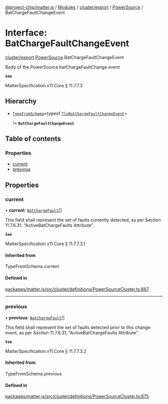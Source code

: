 [@project-chip/matter.js](../README.md) / [Modules](../modules.md) / [cluster/export](../modules/cluster_export.md) / [PowerSource](../modules/cluster_export.PowerSource.md) / BatChargeFaultChangeEvent

# Interface: BatChargeFaultChangeEvent

[cluster/export](../modules/cluster_export.md).[PowerSource](../modules/cluster_export.PowerSource.md).BatChargeFaultChangeEvent

Body of the PowerSource batChargeFaultChange event

**`See`**

MatterSpecification.v11.Core § 11.7.7.3

## Hierarchy

- [`TypeFromSchema`](../modules/tlv_export.md#typefromschema)\<typeof [`TlvBatChargeFaultChangeEvent`](../modules/cluster_export.PowerSource.md#tlvbatchargefaultchangeevent)\>

  ↳ **`BatChargeFaultChangeEvent`**

## Table of contents

### Properties

- [current](cluster_export.PowerSource.BatChargeFaultChangeEvent.md#current)
- [previous](cluster_export.PowerSource.BatChargeFaultChangeEvent.md#previous)

## Properties

### current

• **current**: [`BatChargeFault`](../enums/cluster_export.PowerSource.BatChargeFault.md)[]

This field shall represent the set of faults currently detected, as per Section 11.7.6.31,
“ActiveBatChargeFaults Attribute”.

**`See`**

MatterSpecification.v11.Core § 11.7.7.3.1

#### Inherited from

TypeFromSchema.current

#### Defined in

[packages/matter.js/src/cluster/definitions/PowerSourceCluster.ts:867](https://github.com/project-chip/matter.js/blob/904d0c9b952b91f28a21803759c5e5c66ee4d272/packages/matter.js/src/cluster/definitions/PowerSourceCluster.ts#L867)

___

### previous

• **previous**: [`BatChargeFault`](../enums/cluster_export.PowerSource.BatChargeFault.md)[]

This field shall represent the set of faults detected prior to this change event, as per Section 11.7.6.31,
“ActiveBatChargeFaults Attribute”.

**`See`**

MatterSpecification.v11.Core § 11.7.7.3.2

#### Inherited from

TypeFromSchema.previous

#### Defined in

[packages/matter.js/src/cluster/definitions/PowerSourceCluster.ts:875](https://github.com/project-chip/matter.js/blob/904d0c9b952b91f28a21803759c5e5c66ee4d272/packages/matter.js/src/cluster/definitions/PowerSourceCluster.ts#L875)
